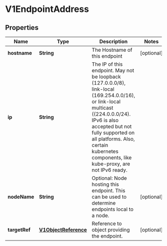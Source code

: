 
# V1EndpointAddress

## Properties
Name | Type | Description | Notes
------------ | ------------- | ------------- | -------------
**hostname** | **String** | The Hostname of this endpoint |  [optional]
**ip** | **String** | The IP of this endpoint. May not be loopback (127.0.0.0/8), link-local (169.254.0.0/16), or link-local multicast ((224.0.0.0/24). IPv6 is also accepted but not fully supported on all platforms. Also, certain kubernetes components, like kube-proxy, are not IPv6 ready. | 
**nodeName** | **String** | Optional: Node hosting this endpoint. This can be used to determine endpoints local to a node. |  [optional]
**targetRef** | [**V1ObjectReference**](V1ObjectReference.md) | Reference to object providing the endpoint. |  [optional]



